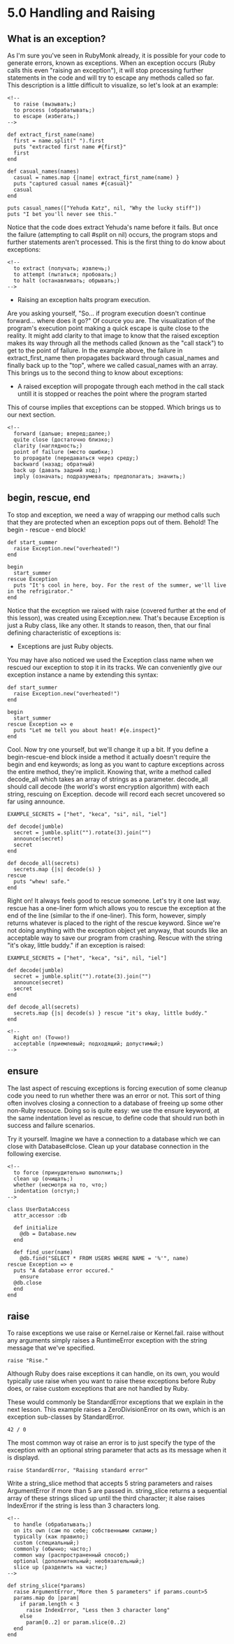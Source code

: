 ﻿# 5.0 Handling and Raising #

## What is an exception? ##

As I'm sure you've seen in RubyMonk already, it is possible for your code to generate errors, known as exceptions. When an exception occurs (Ruby calls this even "raising an exception"), it will stop processing further statements in the code and will try to escape any methods called so far. This description is a little difficult to visualize, so let's look at an example:

	<!--
	  to raise (вызывать;)
	  to process (обрабатывать;)
	  to escape (избегать;)
	-->

	def extract_first_name(name)
	  first = name.split(" ").first
	  puts "extracted first name #{first}"
	  first
	end

	def casual_names(names)
	  casual = names.map {|name| extract_first_name(name) }
	  puts "captured casual names #{casual}"
	  casual
	end

	puts casual_names(["Yehuda Katz", nil, "Why the lucky stiff"])
	puts "I bet you'll never see this."

Notice that the code does extract Yehuda's name before it fails. But once the failure (attempting to call #split on nil) occurs, the program stops and further statements aren't processed. This is the first thing to do know about exceptions:
	
	<!--
	  to extract (получать; извлечь;)
	  to attempt (пытаться; пробовать;)
	  to halt (останавливать; обрывать;)
	-->

* Raising an exception halts program execution.

Are you asking yourself, "So... if program execution doesn't continue forward... where does it go?" Of cource you are. The visualization of the program's execution point making a quick escape is quite close to the reality. It might add clarity to that image to know that the raised exception makes its way through all the methods called (known as the "call stack") to get to the point of failure. In the example above, the failure in extract_first_name then propagates backward through casual_names and finally back up to the "top", where we called casual_names with an array. This brings us to the second thing to know about exceptions:

* A raised exception will propogate through each method in the call stack untill it is stopped or reaches the point where the program started

This of course implies that exceptions can be stopped. Which brings us to our next section.

	<!--
	  forward (дальше; вперед;далее;)
	  quite close (достаточно близко;)
	  clarity (наглядность;)
	  point of failure (место ошибки;)
	  to propagate (передаваться через среду;)
	  backward (назад; обратный)
	  back up (давать задний ход;)
	  imply (означать; подразумевать; предполагать; значить;)

## begin, rescue, end ##

To stop and exception, we need a way of wrapping our method calls such that they are protected when an exception pops out of them. Behold! The begin - rescue - end block!

	def start_summer
	  raise Exception.new("overheated!")
	end

	begin
	  start_summer
	rescue Exception
	  puts "It's cool in here, boy. For the rest of the summer, we'll live in the refrigirator."
	end

Notice that the exception we raised with raise (covered further at the end of this lesson), was created using Exception.new. That's because Exception is just a Ruby class, like any other. It stands to reason, then, that our final defining characteristic of exceptions is:

* Exceptions are just Ruby objects.

	<!--
	  pop out (выскочить;)
	  to behold (заметить; видеть; замечать;смотреть;)
	  it stands to reason (само собой разумеется; очевидно; понятно; ясно; разумеется;)
	  to rescue (спасать; избавлять; освобождать;)
	  conveniently (в целях удобства;)
	-->

You may have also noticed we used the Exception class name when we rescued our exception to stop it in its tracks. We can conveniently give our exception instance a name by extending this syntax:

	def start_summer
	  raise Exception.new("overheated!")
	end

	begin
	  start_summer
	rescue Exception => e
	  puts "Let me tell you about heat! #{e.inspect}"
	end

Cool. Now try one yourself, but we'll change it up a bit. If you define a begin-rescue-end block inside a method it actually doesn't require the begin and end keywords; as long as you want to capture exceptions across the entire method, they're implicit.
Knowing that, write a method called decode_all which takes an array of strings as a parameter. decode_all should call decode (the world's worst encryption algorithm) with each string, rescuing on Exception. decode will record each secret uncovered so far using announce.
	<!--
	  as long as (поскольку; если только; пока; до тех пор, пока;)
	  across (по;)
	  implicit (неявный; подразумеваемый)
	  worst (наихудший;)
	  rescue on (спасать от;)
	  to announce (оповещать;извещать;)
	  to explode (взорваться; взрывать; взрываться;)
	-->

	EXAMPLE_SECRETS = ["het", "keca", "si", nil, "iel"]

	def decode(jumble)
	  secret = jumble.split("").rotate(3).join("")
	  announce(secret)
	  secret
	end

	def decode_all(secrets)
	  secrets.map {|s| decode(s) }
	rescue
	  puts "whew! safe."
	end

Right on! It always feels good to rescue someone. Let's try it one last way. rescue has a one-liner form which allows you to rescue the exception at the end of the line (similar to the if one-liner). This form, however, simply returns whatever is placed to the right of the rescue keyword. Since we're not doing anything with the exception object yet anyway, that sounds like an acceptable way to save our program from crashing. Rescue with the string "it's okay, little buddy." if an exception is raised:

	EXAMPLE_SECRETS = ["het", "keca", "si", nil, "iel"]

	def decode(jumble)
	  secret = jumble.split("").rotate(3).join("")
	  announce(secret)
	  secret
	end

	def decode_all(secrets)
	  secrets.map {|s| decode(s) } rescue "it's okay, little buddy."
	end

	<!--
	  Right on! (Точно!)
	  acceptable (приемлевый; подходящий; допустимый;)    
	-->


## ensure ##

The last aspect of rescuing exceptions is forcing execution of some cleanup code you need to run whether there was an error or not. This sort of thing often involves closing a connection to a database of freeing up some other non-Ruby resouce. Doing so is quite easy: we use the ensure keyword, at the same indentation level as rescue, to define code that should run both in success and failure scenarios.

Try it yourself. Imagine we have a connection to a database which we can close with Database#close. Clean up your database connection in the following exercise.

	<!--
	  to force (принудительно выполнить;)
	  clean up (очищать;)
	  whether (несмотря на то, что;)
	  indentation (отступ;)
	-->

	class UserDataAccess
	  attr_accessor :db

	  def initialize
	    @db = Database.new
	  end

	  def find_user(name)
	    @db.find("SELECT * FROM USERS WHERE NAME = '%'", name)
	rescue Exception => e
	  puts "A database error occured."
        ensure 
	  @db.close
	  end
	end


## raise ##

To raise exceptions we use raise or Kernel.raise or Kernel.fail. raise without any arguments simply raises a RuntimeError exception with the string message that we've specified.

	raise "Rise."

Although Ruby does raise exceptions it can handle, on its own, you would typically use raise when you want to raise these exceptions before Ruby does, or raise custom exceptions that are not handled by Ruby.

These would commonly be StandardError exceptions that we explain in the next lesson. This example raises a ZeroDivisionError on its own, which is an exception sub-classes by StandardError.

	42 / 0

The most common way ot raise an error is to just specify the type of the exception with an optional string parameter that acts as its message when it is displayd.
	
	raise StandardError, "Raising standard error"

Write a string_slice method that accepts 5 string parameters and raises ArgumentError if more than 5 are passed in. string_slice returns a sequential array of these strings sliced up until the third character; it alse raises IndexError if the string is less than 3 characters long.

	<!--
	  to handle (обрабатывать;)
	  on its own (сам по себе; собственными силами;)
	  typically (как правило;)
	  custom (специальный;)
	  commonly (обычно; часто;)
	  common way (распространенный способ;)
	  optional (дополнительный; необязательный;)
	  slice up (разделить на части;)
	-->

	def string_slice(*params)
	  raise ArgumentError,"More then 5 parameters" if params.count>5
	  params.map do |param| 
	    if param.length < 3
	      raise IndexError, "Less then 3 character long"	
	    else
	      param[0..2] or param.slice(0..2)
	  end
	end

